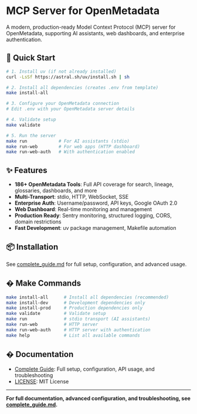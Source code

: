 
# MCP Server for OpenMetadata

A modern, production-ready Model Context Protocol (MCP) server for OpenMetadata, supporting AI assistants, web dashboards, and enterprise authentication.

## 🚀 Quick Start

```bash
# 1. Install uv (if not already installed)
curl -LsSf https://astral.sh/uv/install.sh | sh

# 2. Install all dependencies (creates .env from template)
make install-all

# 3. Configure your OpenMetadata connection
# Edit .env with your OpenMetadata server details

# 4. Validate setup
make validate

# 5. Run the server
make run            # For AI assistants (stdio)
make run-web        # For web apps (HTTP dashboard)
make run-web-auth   # With authentication enabled
```

## ✨ Features

- **186+ OpenMetadata Tools**: Full API coverage for search, lineage, glossaries, dashboards, and more
- **Multi-Transport**: stdio, HTTP, WebSocket, SSE
- **Enterprise Auth**: Username/password, API keys, Google OAuth 2.0
- **Web Dashboard**: Real-time monitoring and management
- **Production Ready**: Sentry monitoring, structured logging, CORS, domain restrictions
- **Fast Development**: uv package management, Makefile automation

## 📦 Installation

See [complete_guide.md](complete_guide.md) for full setup, configuration, and advanced usage.

## �️ Make Commands

```bash
make install-all      # Install all dependencies (recommended)
make install-dev      # Development dependencies only
make install-prod     # Production dependencies only
make validate         # Validate setup
make run              # stdio transport (AI assistants)
make run-web          # HTTP server
make run-web-auth     # HTTP server with authentication
make help             # List all available commands
```

## � Documentation

- [Complete Guide](complete_guide.md): Full setup, configuration, API usage, and troubleshooting
- [LICENSE](LICENSE): MIT License

---

**For full documentation, advanced configuration, and troubleshooting, see [complete_guide.md](complete_guide.md).**
